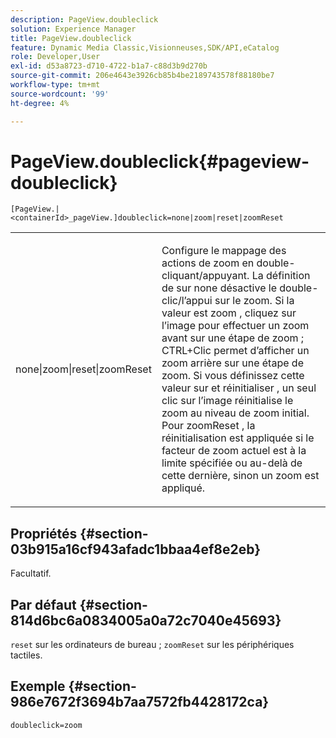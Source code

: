 ```yaml
---
description: PageView.doubleclick
solution: Experience Manager
title: PageView.doubleclick
feature: Dynamic Media Classic,Visionneuses,SDK/API,eCatalog
role: Developer,User
exl-id: d53a8723-d710-4722-b1a7-c88d3b9d270b
source-git-commit: 206e4643e3926cb85b4be2189743578f88180be7
workflow-type: tm+mt
source-wordcount: '99'
ht-degree: 4%

---
```


# PageView.doubleclick{#pageview-doubleclick}

`[PageView.|<containerId>_pageView.]doubleclick=none|zoom|reset|zoomReset`

<table id="table_942C8BDBDE1B441596987E9E971202E7"> 
 <tbody> 
  <tr> 
   <td colname="col1"> <p> <span class="codeph"> none|zoom|reset|zoomReset  </span> </p> </td> 
   <td colname="col2"> <p> Configure le mappage des actions de zoom en double-cliquant/appuyant. La définition de sur <span class="codeph"> none </span> désactive le double-clic/l’appui sur le zoom. Si la valeur est <span class="codeph"> zoom </span>, cliquez sur l’image pour effectuer un zoom avant sur une étape de zoom ; CTRL+Clic permet d’afficher un zoom arrière sur une étape de zoom. Si vous définissez cette valeur sur <span class="codeph"> et réinitialiser </span>, un seul clic sur l’image réinitialise le zoom au niveau de zoom initial. Pour <span class="codeph"> zoomReset </span>, la réinitialisation est appliquée si le facteur de zoom actuel est à la limite spécifiée ou au-delà de cette dernière, sinon un zoom est appliqué. </p> </td> 
  </tr> 
 </tbody> 
</table>

## Propriétés {#section-03b915a16cf943afadc1bbaa4ef8e2eb}

Facultatif.

## Par défaut {#section-814d6bc6a0834005a0a72c7040e45693}

`reset` sur les ordinateurs de bureau ;  `zoomReset` sur les périphériques tactiles.

## Exemple {#section-986e7672f3694b7aa7572fb4428172ca}

`doubleclick=zoom`
